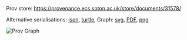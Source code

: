 
Prov store: https://provenance.ecs.soton.ac.uk/store/documents/31578/
	
Alternative serialisations: [json](https://provenance.ecs.soton.ac.uk/store/documents/31578.json), [turtle](https://provenance.ecs.soton.ac.uk/store/documents/31578.ttl), 
Graph: [svg](https://provenance.ecs.soton.ac.uk/store/documents/31578.svg), [PDF](https://provenance.ecs.soton.ac.uk/store/documents/31578.pdf), [png](https://provenance.ecs.soton.ac.uk/store/documents/31578.png)

![Prov Graph](https://provenance.ecs.soton.ac.uk/store/documents/31578.png)

		